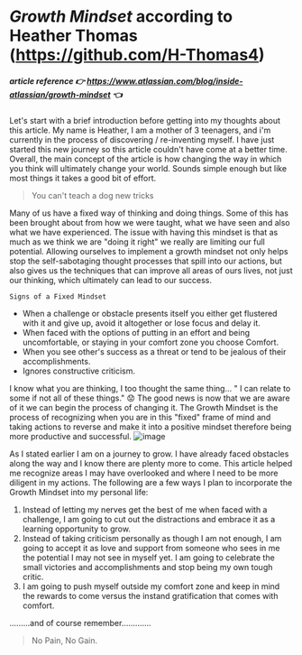 # **_Growth Mindset_** according to Heather Thomas (https://github.com/H-Thomas4)
#####  article reference :point_right:  https://www.atlassian.com/blog/inside-atlassian/growth-mindset :point_left:

 Let's start with a brief introduction before getting into my thoughts about this article. My name is Heather, I am a mother of 3 teenagers, and i'm currently in the process of discovering / re-inventing myself. I have just started this new journey so this article couldn't have come at a better time. Overall, the main concept of the article is how changing the way in which you think will ultimately change your world. Sounds simple enough but like most things it takes a good bit of effort. 

>You can't teach a dog new tricks 

Many of us have a fixed way of thinking and doing things. Some of this has been brought about from how we were taught, what we have seen and also what we have experienced. The issue with having this mindset is that as much as we think we are "doing it right" we really are limiting our full potential. Allowing ourselves to implement a growth mindset not only helps stop the self-sabotaging thought processes that spill into our actions, but also gives us the techniques that can improve all areas of ours lives, not just our thinking, which ultimately can lead to our success. 

```
Signs of a Fixed Mindset
```
* When a challenge or obstacle presents itself you either get flustered with it and give up, avoid it altogether or lose focus and delay it. 
* When faced with the options of putting in an effort and being uncomfortable, or staying in your comfort zone you choose Comfort. 
* When you see other's success as a threat or tend to be jealous of their accomplishments.
*  Ignores constructive criticism. 

I know what you are thinking, I too thought the same thing... " I can relate to some if not all of these things." :worried: The good news is now that we are aware of it we can begin the process of changing it. The Growth Mindset is the process of recognizing when you are in this "fixed" frame of mind and taking actions to reverse and make it into a positive mindset therefore being more productive and successful. 
![image](https://user-images.githubusercontent.com/77423516/126425284-4681a700-7327-45a6-ac36-cc74a810e211.png)



As I stated earlier I am on a journey to grow. I have already faced obstacles along the way and I know there are plenty more to come. This article helped me recognize areas I may have overlooked and where I need to be more diligent in my actions. The following are a few ways I plan to incorporate the Growth Mindset into my personal life: 

1. Instead of letting my nerves get the best of me when faced with a challenge, I am going to cut out the distractions and embrace it as a learning opportunity to grow. 
2. Instead of taking criticism personally as though I am not enough, I am going to accept it as love and support from someone who sees in me the potential I may not see in myself yet. I am going to celebrate the small victories and accomplishments and stop being my own tough critic. 
3. I am going to push myself outside my comfort zone and keep in mind the rewards to come versus the instand gratification that comes with comfort. 

 .........and of course remember.............
 >No Pain, No Gain.
